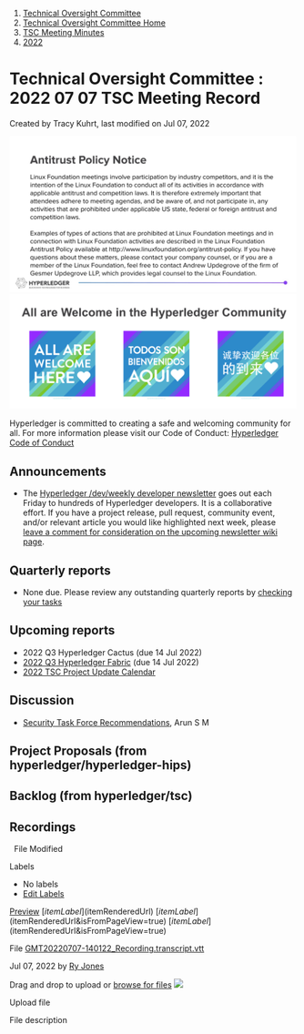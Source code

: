 1. [Technical Oversight Committee](index.html)
2. [Technical Oversight Committee Home](Technical-Oversight-Committee-Home_21430274.html)
3. [TSC Meeting Minutes](TSC-Meeting-Minutes_21448544.html)
4. [2022](2022_21443639.html)

# Technical Oversight Committee : 2022 07 07 TSC Meeting Record

Created by Tracy Kuhrt, last modified on Jul 07, 2022

![](attachments/21431877/21448548.png?height=250) ![](attachments/21431877/21448549.png?height=250)

Hyperledger is committed to creating a safe and welcoming community for all. For more information please visit our Code of Conduct: [Hyperledger Code of Conduct](https://lf-hyperledger.atlassian.net/wiki/spaces/HYP/pages/19595281/Hyperledger+Code+of+Conduct)

## Announcements

- The [Hyperledger /dev/weekly developer newsletter](https://lf-hyperledger.atlassian.net/wiki/pages/viewpage.action?pageId=17170445) goes out each Friday to hundreds of Hyperledger developers. It is a collaborative effort. If you have a project release, pull request, community event, and/or relevant article you would like highlighted next week, please [leave a comment for consideration on the upcoming newsletter wiki page](https://lf-hyperledger.atlassian.net/wiki/display/DR/2021).

## Quarterly reports

- None due. Please review any outstanding quarterly reports by [checking your tasks](https://wiki.hyperledger.org/plugins/inlinetasks/mytasks.action)

## Upcoming reports

- 2022 Q3 Hyperledger Cactus (due 14 Jul 2022)
- [2022 Q3 Hyperledger Fabric](2022-Q3-Hyperledger-Fabric_21444912.html) (due 14 Jul 2022)
- [2022 TSC Project Update Calendar](2022-TSC-Project-Update-Calendar_21454731.html)

## Discussion

- [Security Task Force Recommendations](https://lf-hyperledger.atlassian.net/wiki/display/TF/Task+Force+Recommendations), Arun S M

## Project Proposals (from hyperledger/hyperledger-hips)

## Backlog (from hyperledger/tsc)

## Recordings

  File Modified

Labels

- No labels
- [Edit Labels](# "Edit Labels")

[Preview]() [$itemLabel]($itemRenderedUrl) [$itemLabel]($itemRenderedUrl&isFromPageView=true) [$itemLabel]($itemRenderedUrl&isFromPageView=true)

File [GMT20220707-140122\_Recording.transcript.vtt](attachments/21444894/21456425.vtt "Download")

Jul 07, 2022 by [Ry Jones](/wiki/people/557058:078cecfc-fb17-4d9a-8759-b5b74efa6850)

Drag and drop to upload or [browse for files]() ![](images/icons/wait.gif)

Upload file

File description
